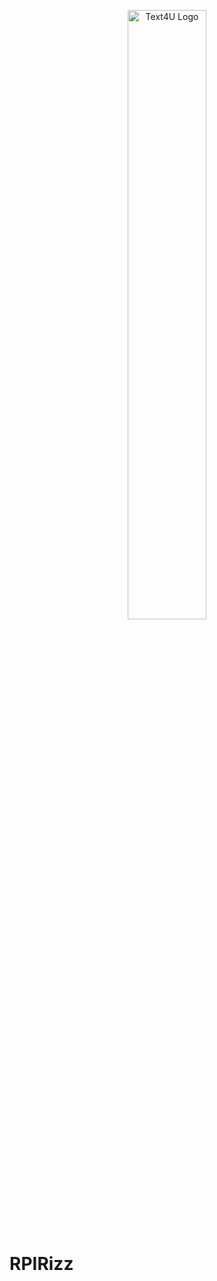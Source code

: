 <p align="center">
    <img src="https://cdn.discordapp.com/attachments/849802878427070524/1139668351052951692/RizzLogoFlaskWithNameAndTagline.png" width="50%" title="Text4U Logo">
</p>

<h1> RPIRizz</h1>
<br>